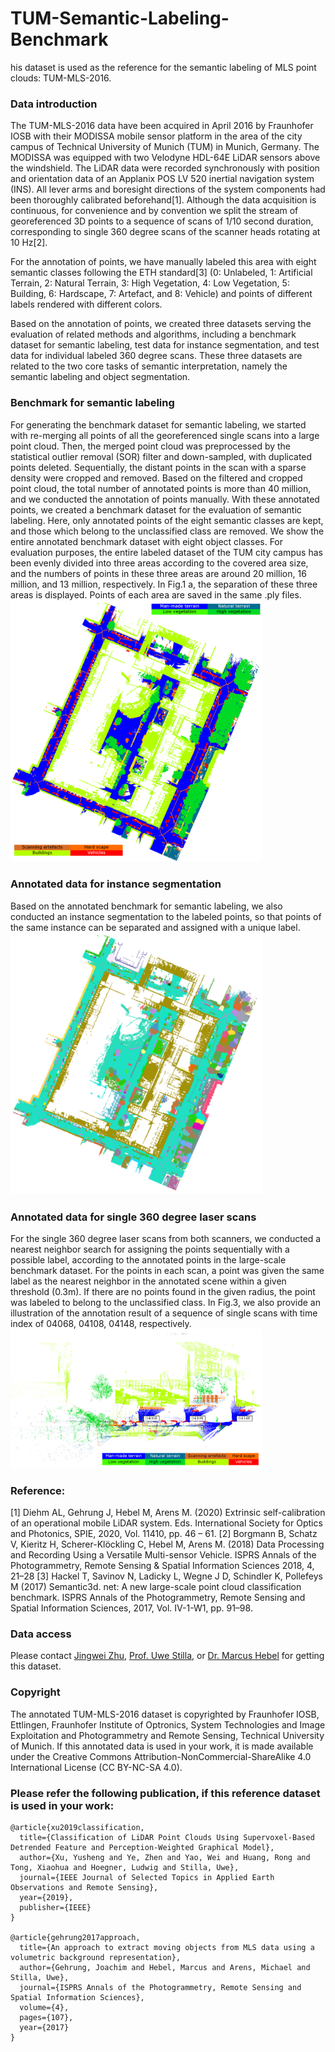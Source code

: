 # TUM-Semantic-Labeling-Benchmark
his dataset is used as the reference for the semantic labeling of MLS point clouds: TUM-MLS-2016.

### Data introduction

The TUM-MLS-2016 data have been acquired in April 2016 by Fraunhofer IOSB with their MODISSA mobile sensor platform in the area of the city campus of Technical University of Munich (TUM) in Munich, Germany. The MODISSA was equipped with two Velodyne HDL-64E LiDAR sensors above the windshield. The LiDAR data were recorded synchronously with position and orientation data of an Applanix POS LV 520 inertial navigation system (INS). All lever arms and boresight directions of the system components had been thoroughly calibrated beforehand[1]. Although the data acquisition is continuous, for convenience and by convention we split the stream of georeferenced 3D points to a sequence of scans of 1/10 second duration, corresponding to single 360 degree scans of the scanner heads rotating at 10 Hz[2].

For the annotation of points, we have manually labeled this area with eight semantic classes following the ETH standard[3] (0: Unlabeled, 1: Artificial Terrain, 2: Natural Terrain, 3: High Vegetation, 4: Low Vegetation, 5: Building, 6: Hardscape, 7: Artefact, and 8: Vehicle) and points of different labels rendered with different colors.

Based on the annotation of points, we created three datasets serving the evaluation of related methods and algorithms, including a benchmark dataset for semantic labeling, test data for instance segmentation, and test data for individual labeled 360 degree scans. These three datasets are related to the two core tasks of semantic interpretation, namely the semantic labeling and object segmentation.

### Benchmark for semantic labeling
For generating the benchmark dataset for semantic labeling, we started with re-merging all points of all the georeferenced single scans into a large point cloud. Then, the merged point cloud was preprocessed by the statistical outlier removal (SOR) filter and down-sampled, with duplicated points deleted. Sequentially, the distant points in the scan with a sparse density were cropped and removed. Based on the filtered and cropped point cloud, the total number of annotated points is more than 40 million, and we conducted the annotation of points manually. With these annotated points, we created a benchmark dataset for the evaluation of semantic labeling. Here, only annotated points of the eight semantic classes are kept, and those which belong to the unclassified class are removed. We show the entire annotated benchmark dataset with eight object classes. For evaluation purposes, the entire labeled dataset of the TUM city campus has been evenly divided into three areas according to the covered area size, and the numbers of points in these three areas are around 20 million, 16 million, and 13 million, respectively. In Fig.1 a, the separation of these three areas is displayed. Points of each area are saved in the same .ply files. 
<img src="/figures/Fig1_TUM_Benchmark.png" height="80%" width="80%" >

### Annotated data for instance segmentation

Based on the annotated benchmark for semantic labeling, we also conducted an instance segmentation to the labeled points, so that points of the same instance can be separated and assigned with a unique label. 
<img src="/figures/Fig2_TUM_Instance.png" height="80%" width="80%" >

### Annotated data for single 360 degree laser scans

For the single 360 degree laser scans from both scanners, we conducted a nearest neighbor search for assigning the points sequentially with a possible label, according to the annotated points in the large-scale benchmark dataset.
For the points in each scan, a point was given the same label as the nearest neighbor in the annotated scene within a given threshold (0.3m). If there are no points found in the given radius, the point was labeled to belong to the unclassified class. In Fig.3, we also provide an illustration of the annotation result of a sequence of single scans with time index of 04068, 04108, 04148, respectively.
<img src="/figures/Fig3_TUM_ScansSequence.png" height="80%" width="80%" >

### Reference:
[1] Diehm AL, Gehrung J, Hebel M, Arens M. (2020) Extrinsic self-calibration of an operational mobile LiDAR system. Eds. International Society for Optics and Photonics, SPIE, 2020, Vol. 11410, pp. 46 – 61.
[2] Borgmann B, Schatz V, Kieritz H, Scherer-Klöckling C, Hebel M, Arens M. (2018) Data Processing and Recording Using a Versatile Multi-sensor Vehicle. ISPRS Annals of the Photogrammetry, Remote Sensing & Spatial Information Sciences 2018, 4, 21–28
[3] Hackel T, Savinov N, Ladicky L, Wegne J D, Schindler K, Pollefeys M (2017) Semantic3d. net: A new large-scale point cloud classification benchmark. ISPRS Annals of the Photogrammetry, Remote Sensing and Spatial Information Sciences, 2017, Vol. IV-1-W1, pp. 91–98.


### Data access
Please contact [Jingwei Zhu](mailto:jingwei.zhu@tum.de?subject=[TUM-MLS-2016]%20Jingwei%20Zhu), [Prof. Uwe Stilla](mailto:stilla@tum.de?subject=[TUM-MLS-2016]%20Uwe%20Stilla), or [Dr. Marcus Hebel](mailto:marcus.hebel@iosb.fraunhofer.de?subject=[TUM-MLS-2016]%20Marcus%20Hebel) for getting this dataset.

### Copyright
The annotated TUM-MLS-2016 dataset is copyrighted by Fraunhofer IOSB, Ettlingen, Fraunhofer Institute of Optronics, System Technologies and Image Exploitation and Photogrammetry and Remote Sensing, Technical University of Munich. If this annotated data is used in your work, it is made available under the Creative Commons Attribution-NonCommercial-ShareAlike 4.0 International License (CC BY-NC-SA 4.0).

### Please refer the following publication, if this reference dataset is used in your work:
```
@article{xu2019classification,
  title={Classification of LiDAR Point Clouds Using Supervoxel-Based Detrended Feature and Perception-Weighted Graphical Model},
  author={Xu, Yusheng and Ye, Zhen and Yao, Wei and Huang, Rong and Tong, Xiaohua and Hoegner, Ludwig and Stilla, Uwe},
  journal={IEEE Journal of Selected Topics in Applied Earth Observations and Remote Sensing},
  year={2019},
  publisher={IEEE}
}

@article{gehrung2017approach,
  title={An approach to extract moving objects from MLS data using a volumetric background representation},
  author={Gehrung, Joachim and Hebel, Marcus and Arens, Michael and Stilla, Uwe},
  journal={ISPRS Annals of the Photogrammetry, Remote Sensing and Spatial Information Sciences},
  volume={4},
  pages={107},
  year={2017}
}
```
